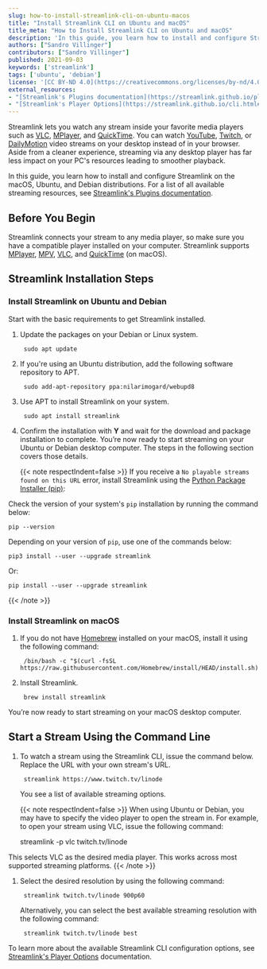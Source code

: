 ```yaml
---
slug: how-to-install-streamlink-cli-on-ubuntu-macos
title: "Install Streamlink CLI on Ubuntu and macOS"
title_meta: "How to Install Streamlink CLI on Ubuntu and macOS"
description: 'In this guide, you learn how to install and configure Streamlink on the macOS, Ubuntu, and Debian distributions'
authors: ["Sandro Villinger"]
contributors: ["Sandro Villinger"]
published: 2021-09-03
keywords: ['streamlink']
tags: ['ubuntu', 'debian']
license: '[CC BY-ND 4.0](https://creativecommons.org/licenses/by-nd/4.0)'
external_resources:
- "[Streamlink's Plugins documentation](https://streamlink.github.io/plugin_matrix.html)"
- "[Streamlink's Player Options](https://streamlink.github.io/cli.html#positional-arguments)"
---
```


Streamlink lets you watch any stream inside your favorite media players such as [VLC](https://www.videolan.org/vlc/), [MPlayer](https://mplayerhq.hu/design7/news.html), and [QuickTime](https://support.apple.com/downloads/quicktime). You can watch [YouTube](https://www.youtube.com), [Twitch](https://www.twitch.tv), or [DailyMotion](https://www.dailymotion.com/us) video streams on your desktop instead of in your browser. Aside from a cleaner experience, streaming via any desktop player has far less impact on your PC's resources leading to smoother playback.

In this guide, you learn how to install and configure Streamlink on the macOS, Ubuntu, and Debian distributions. For a list of all available streaming resources, see [Streamlink's Plugins documentation](https://streamlink.github.io/plugin_matrix.html).

## Before You Begin

Streamlink connects your stream to any media player, so make sure you have a compatible player installed on your computer. Streamlink supports [MPlayer](http://www.mplayerhq.hu/design7/dload.html), [MPV](https://mpv.io/installation/), [VLC](https://www.videolan.org/vlc/#download), and [QuickTime](https://support.apple.com/downloads/quicktime) (on macOS).

## Streamlink Installation Steps

### Install Streamlink on Ubuntu and Debian

Start with the basic requirements to get Streamlink installed.

1. Update the packages on your Debian or Linux system.

        sudo apt update

1. If you're using an Ubuntu distribution, add the following software repository to APT.

        sudo add-apt-repository ppa:nilarimogard/webupd8

1. Use APT to install Streamlink on your system.

        sudo apt install streamlink

1. Confirm the installation with  **Y** and wait for the download and package installation to complete. You’re now ready to start streaming on your Ubuntu or Debian desktop computer. The steps in the following section covers those details.

    {{< note respectIndent=false >}}
If you receive a `No playable streams found on this URL` error, install Streamlink using the [Python Package Installer (pip)](/docs/guides/how-to-manage-packages-and-virtual-environments-on-linux/#what-is-pip):

Check the version of your system's `pip` installation by running the command below:

    pip --version

Depending on your version of `pip`, use one of the commands below:

    pip3 install --user --upgrade streamlink

   Or:

    pip install --user --upgrade streamlink

{{< /note >}}

### Install Streamlink on macOS

1. If you do not have [Homebrew](https://brew.sh/) installed on your macOS, install it using the following command:

        /bin/bash -c "$(curl -fsSL https://raw.githubusercontent.com/Homebrew/install/HEAD/install.sh)"

1. Install Streamlink.

        brew install streamlink

You’re now ready to start streaming on your macOS desktop computer.

## Start a Stream Using the Command Line

1. To watch a stream using the Streamlink CLI, issue the command below. Replace the URL with your own stream's URL.

        streamlink https://www.twitch.tv/linode

    You see a list of available streaming options.

    {{< note respectIndent=false >}}
When using Ubuntu or Debian, you may have to specify the video player to open the stream in. For example, to open your stream using VLC, issue the following command:

    streamlink -p vlc twitch.tv/linode

This selects VLC as the desired media player. This works across most supported streaming platforms.
    {{< /note >}}

1. Select the desired resolution by using the following command:

        streamlink twitch.tv/linode 900p60

    Alternatively, you can select the best available streaming resolution with the following command:

        streamlink twitch.tv/linode best

To learn more about the available Streamlink CLI configuration options, see [Streamlink's Player Options](https://streamlink.github.io/cli.html#positional-arguments) documentation.
